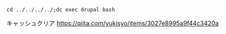 ```
cd ../../../../;dc exec drupal bash
```

キャッシュクリア
https://qiita.com/yukisyo/items/3027e8995a9f44c3420a
